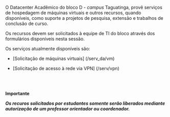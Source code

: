 
O Datacenter Acadêmico do bloco D - *campus* Taguatinga, provê serviços de hospedagem de máquinas virtuais e outros recursos, quando disponíveis, como suporte a projetos de pesquisa, extensão e trabalhos de conclusão de curso.

Os recursos devem ser solicitados à equipe de TI do bloco através dos formulários disponíveis nesta sessão.

Os serviços atualmente disponíveis são:

* [Solicitação de máquinas virtuais] (/serv_da/vm)

* [Solicitação de acesso à rede via VPN] (/serv/vpn)


<br>
<br>

**Importante**

***Os recuros solicitados por estudantes somente serão liberados mediante autorização de um professor orientador ou coordenador.***
